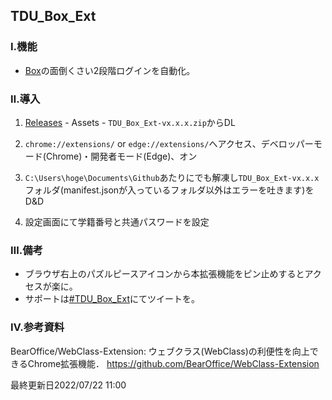 ## TDU_Box_Ext

### Ⅰ.機能
- [Box](https://tdu.account.box.com/login/)の面倒くさい2段階ログインを自動化。

### Ⅱ.導入

1. [Releases](https://github.com/Kokim-electronics/TDU_Box_Ext/releases) - Assets - `TDU_Box_Ext-vx.x.x.zip`からDL
3. `chrome://extensions/` or `edge://extensions/`へアクセス、デベロッパーモード(Chrome)・開発者モード(Edge)、オン

4. `C:\Users\hoge\Documents\Github`あたりにでも解凍し`TDU_Box_Ext-vx.x.x`フォルダ(manifest.jsonが入っているフォルダ以外はエラーを吐きます)をD&D

5. 設定画面にて学籍番号と共通パスワードを設定

### Ⅲ.備考
- ブラウザ右上のパズルピースアイコンから本拡張機能をピン止めするとアクセスが楽に。
- サポートは[#TDU_Box_Ext](https://twitter.com/search?q=%23TDU_Box_Ext)にてツイートを。

### Ⅳ.参考資料
BearOffice/WebClass-Extension: ウェブクラス(WebClass)の利便性を向上できるChrome拡張機能． https://github.com/BearOffice/WebClass-Extension 

最終更新日2022/07/22 11:00
